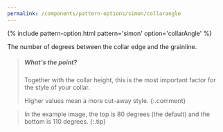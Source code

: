 ```yaml
---
permalink: /components/pattern-options/simon/collarangle
---
```

{% include pattern-option.html pattern='simon' option='collarAngle' %}

The number of degrees between the collar edge and the grainline.  

> <h5>What's the point?</h5>
>
> Together with the collar height, this is the most important factor for the style of your collar.
>
> Higher values mean a more cut-away style.
{:.comment}

> In the example image, the top is 80 degrees (the default) and the bottom is 110 degrees.
{:.tip}
